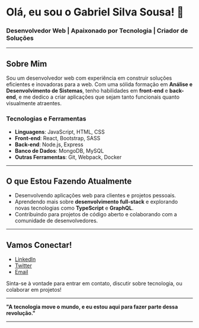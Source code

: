 # Olá, eu sou o Gabriel Silva Sousa! 👋

### Desenvolvedor Web | Apaixonado por Tecnologia | Criador de Soluções

---

## Sobre Mim

Sou um desenvolvedor web com experiência em construir soluções eficientes e inovadoras para a web. Com uma sólida formação em **Análise e Desenvolvimento de Sistemas**, tenho habilidades em **front-end** e **back-end**, e me dedico a criar aplicações que sejam tanto funcionais quanto visualmente atraentes.

### Tecnologias e Ferramentas

- **Linguagens**: JavaScript, HTML, CSS
- **Front-end**: React, Bootstrap, SASS
- **Back-end**: Node.js, Express
- **Banco de Dados**: MongoDB, MySQL
- **Outras Ferramentas**: Git, Webpack, Docker

---

## O que Estou Fazendo Atualmente

- Desenvolvendo aplicações web para clientes e projetos pessoais.
- Aprendendo mais sobre **desenvolvimento full-stack** e explorando novas tecnologias como **TypeScript** e **GraphQL**.
- Contribuindo para projetos de código aberto e colaborando com a comunidade de desenvolvedores.

---

## Vamos Conectar!

- [LinkedIn](https://www.linkedin.com/in/gabrielsouza42/)
- [Twitter](https://twitter.com/GaabDev)
- [Email](mailto:gaabdev42@gmail.com)

Sinta-se à vontade para entrar em contato, discutir sobre tecnologia, ou colaborar em projetos!

---

**"A tecnologia move o mundo, e eu estou aqui para fazer parte dessa revolução."**

---
